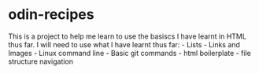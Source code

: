 # odin-recipes

This is a project to help me learn to use the basiscs I have learnt in HTML thus far.
I will need to use what I have learnt thus far:
    - Lists
    - Links and Images
    - Linux command line
    - Basic git commands
    - html boilerplate
    - file structure navigation